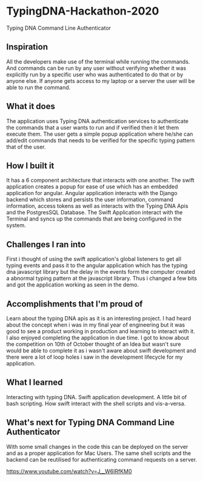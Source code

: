 # TypingDNA-Hackathon-2020

Typing DNA Command Line Authenticator

## Inspiration
All the developers make use of the terminal while running the commands. And commands can be run by any user without verifying whether it was explicitly run by a specific user who was authenticated to do that or by anyone else. If anyone gets access to my laptop or a server the user will be able to run the command.

## What it does
The application uses Typing DNA authentication services to authenticate the commands that a user wants to run and if verified then it let them execute them. The user gets a simple popup application where he/she can add/edit commands that needs to be verified for the specific typing pattern that of the user.

## How I built it
It has a 6 component architecture that interacts with one another. The swift application creates a popup for ease of use which has an embedded application for angular. Angular application interacts with the Django backend which stores and persists the user information, command information, access tokens as well as interacts with the Typing DNA Apis and the PostgresSQL Database. The Swift Application interact with the Terminal and syncs up the commands that are being configured in the system.

## Challenges I ran into
First i thought of using the swift application's global listeners to get all typing events and pass it to the angular application which has the typing dna javascript library but the delay in the events form the computer created a abnormal typing pattern at the javascript library. Thus i changed a few bits and got the application working as seen in the demo.

## Accomplishments that I'm proud of
Learn about the typing DNA apis as it is an interesting project. I had heard about the concept when i was in my final year of engineering but it was good to see a product working in production and learning to interact with it. I also enjoyed completing the application in due time. I got to know about the competition on 10th of October thought of an Idea but wasn't sure would be able to complete it as i wasn't aware about swift development and there were a lot of loop holes i saw in the development lifecycle for my application.

## What I learned
Interacting with typing DNA. Swift application development. A little bit of bash scripting. How swift interact with the shell scripts and vis-a-versa.

## What's next for Typing DNA Command Line Authenticator
With some small changes in the code this can be deployed on the server and as a proper application for Mac Users. The same shell scripts and the backend can be reutilised for authenticating command requests on a server.

https://www.youtube.com/watch?v=J__W6lRfKM0
